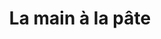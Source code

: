 ---
index: 300
type_of_section: "titre"
title: "La main à la pâte"
calendrier: décembre 2018
image:
  file: "eleves-plantations-titre.jpg"
  description: "Les élèves plantent - 1"
  author: René ARNOLD
  author_link: 
---